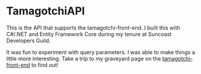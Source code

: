 # TamagotchiAPI

This is the API that supports the tamagotchi-front-end. I built this with C#/.NET and Entity Framework Core during my tenure at Suncoast Developers Guild.

It was fun to experiment with query parameters. I was able to make things a little more interesting. Take a trip to my graveyard page on the [tamagotchi-front-end](https://github.com/bradygrapentine/tamagotchi-front-end) to find out!
